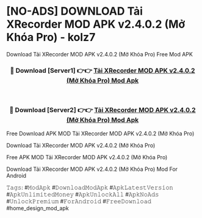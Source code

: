 # [NO-ADS] DOWNLOAD Tải XRecorder MOD APK v2.4.0.2 (Mở Khóa Pro) - kolz7
Download Tải XRecorder MOD APK v2.4.0.2 (Mở Khóa Pro) Free Mod APK

<div align="center">
<h3>🔴 Download [Server1] 👉👉 <a href="https://apk-comot.site?title=Tải_XRecorder_MOD_APK_v2.4.0.2_(Mở_Khóa_Pro)">Tải XRecorder MOD APK v2.4.0.2 (Mở Khóa Pro) Mod Apk</a></h3><br>

<h3>🔴 Download [Server2] 👉👉 <a href="https://apk-comot.site?title=Tải_XRecorder_MOD_APK_v2.4.0.2_(Mở_Khóa_Pro)">Tải XRecorder MOD APK v2.4.0.2 (Mở Khóa Pro) Mod Apk</a></h3>
</div>


Free Download APK MOD Tải XRecorder MOD APK v2.4.0.2 (Mở Khóa Pro)

Download Tải XRecorder MOD APK v2.4.0.2 (Mở Khóa Pro) 

Free APK MOD Tải XRecorder MOD APK v2.4.0.2 (Mở Khóa Pro) 

Download Tải XRecorder MOD APK v2.4.0.2 (Mở Khóa Pro) Mod For Android

𝚃𝚊𝚐𝚜: #𝙼𝚘𝚍𝙰𝚙𝚔 #𝙳𝚘𝚠𝚗𝚕𝚘𝚊𝚍𝙼𝚘𝚍𝙰𝚙𝚔 #𝙰𝚙𝚔𝙻𝚊𝚝𝚎𝚜𝚝𝚅𝚎𝚛𝚜𝚒𝚘𝚗 #𝙰𝚙𝚔𝚄𝚗𝚕𝚒𝚖𝚒𝚝𝚎𝚍𝙼𝚘𝚗𝚎𝚢 #𝙰𝚙𝚔𝚄𝚗𝚕𝚘𝚌𝚔𝙰𝚕𝚕 #𝙰𝚙𝚔𝙽𝚘𝙰𝚍𝚜 #𝚄𝚗𝚕𝚘𝚌𝚔𝙿𝚛𝚎𝚖𝚒𝚞𝚖 #𝙵𝚘𝚛𝙰𝚗𝚍𝚛𝚘𝚒𝚍 #𝙵𝚛𝚎𝚎𝙳𝚘𝚠𝚗𝚕𝚘𝚊𝚍 #home_design_mod_apk